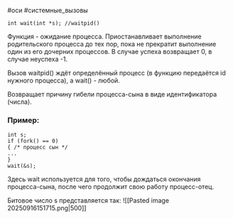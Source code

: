 #оси #системные_вызовы 

```
int wait(int *s); //waitpid()
```
Функция - ожидание процесса. Приостанавливает выполнение родительского процесса до тех пор, пока не прекратит выполнение один из его дочерних процессов. В случае успеха возвращает 0, в случае неуспеха -1.

Вызов waitpid() ждёт определённый процесс (в функцию передаётся id нужного процесса), а wait() - любой.

Возвращает причину гибели процесса-сына в виде идентификатора (числа).

### Пример:
```
int s;
if (fork() == 0)
{ /* процесс сын */
...
}
wait(&s);
```
Здесь wait используется для того, чтобы дождаться окончания процесса-сына, после чего продолжит свою работу процесс-отец.

Битовое число s представляется так:
![[Pasted image 20250916151715.png|500]]